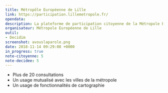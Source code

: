 ```yaml
---
title: Métropôle Européenne de Lille
link: https://participation.lillemetropole.fr/
opendata: 
description: La plateforme de participation citoyenne de la Métropole Européenne de Lille
organisateur: Métropole Européenne de Lille
outil:
- Decidim
screenshot: avouslaparole.png
date: 2018-11-14 09:29:08 +0000
in_progress: true
note-citoyenne: 5
note-decidee: 5
---
```

- Plus de 20 consultations
- Un usage mutualisé avec les villes de la métropole
- Un usage de fonctionnalités de cartographie